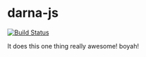 # darna-js

[![Build Status](https://secure.travis-ci.org/kd/darna-js.png?branch=master)](http://travis-ci.org/kd/darna-js)

It does this one thing really awesome! boyah!
